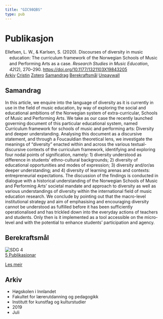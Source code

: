 ```yaml
---
title: "GIC98QBS"
type: pub
---
```

<h1>Publikasjon</h1>
<article id="csl-bib-container-GIC98QBS" class="csl-bib-container">
  <div class="csl-bib-body" style="line-height: 1.35; padding-left: 1em; text-indent:-1em;">
  <div class="csl-entry">Ellefsen, L. W., &amp; Karlsen, S. (2020). Discourses of diversity in music education: The curriculum framework of the Norwegian Schools of Music and Performing Arts as a case. <i>Research Studies in Music Education</i>, <i>42</i>(2), 270&#x2013;290. <a href="https://doi.org/10.1177/1321103X19843205">https://doi.org/10.1177/1321103X19843205</a></div>
</div>
  <div class="csl-bib-buttons">
    <a href="#taxonomy-article-GIC98QBS" class="csl-bib-button">Arkiv</a>
    <a href="https://app.cristin.no/results/show.jsf?id=1712292" alt="Cristin URL" class="csl-bib-button">Cristin</a>
    <a href="http://zotero.org/groups/5402882/items/GIC98QBS" alt="Zotero URL" class="csl-bib-button">Zotero</a>
    <a href="#abstract-article-GIC98QBS" class="csl-bib-button">Samandrag</a>
    <a href="#sdg-article-GIC98QBS" class="csl-bib-button">Berekraftsmål</a>
    <a href="https://doi.org/10.1177/1321103x19843205" class="csl-bib-button">Unpaywall</a>
  </div>
  <div id="csl-bib-meta-container-GIC98QBS"></div>
</article>
<div id="csl-bib-meta-GIC98QBS" class="csl-bib-meta">
  <article id="abstract-article-GIC98QBS" class="abstract-article">
    <h1>Samandrag</h1>
    In this article, we enquire into the language of diversity as it is currently in use in the field of music education, by way of exploring the social and educational ambitions of the Norwegian system of extra-curricular, Schools of Music and Performing Arts. We take as our case the recently launched governing document of this particular educational system, named Curriculum framework for schools of music and performing arts: Diversity and deeper understanding. Analysing this document as a discursive statement, and through a Foucauldian theoretical lens, we investigate the meanings of “diversity” enacted within and across the various textual-discursive contexts of the curriculum framework, identifying and exploring four nodal points of signification, namely: 1) diversity understood as difference in students’ ethno-cultural backgrounds; 2) diversity of educational opportunities and modes of expression; 3) diversity and/or/as deeper understanding; and 4) diversity of learning arenas and contexts: entrepreneurial expectations. The discussion of the findings is conducted in dialogue with a historical understanding of the Norwegian Schools of Music and Performing Arts’ societal mandate and approach to diversity as well as various understandings of diversity within the international field of music education research. We conclude by pointing out that the macro-level institutional strategy and aim of emphasising and encouraging diversity cannot be understood as fulfilled before it has been sufficiently operationalised and has trickled down into the everyday actions of teachers and students. Only then is it implemented as a tool accessible on the micro-level and with the potential to enhance students’ participation and agency.
  </article>
  <article id="sdg-article-GIC98QBS" class="sdg-article">
    <h1>Berekraftsmål</h1>
    <div class="sdg-container"><div id="sdg4" class="sdg"> <img src="{{< params subfolder >}}images/sdg/sdg04_no.png" class="image" alt="SDG 4"> <div class="sdg-overlay"> <a href="{{< params subfolder >}}no/archive/?sdg=4#archive" class="sdg-publication-count"><span>5</span> Publikasjonar</a> <p><a href="NA" class="sdg-read-more">Les meir</a></p> </div> </div></div>
  </article>
  <article id="taxonomy-article-GIC98QBS" class="taxonomy-article">
    <h1>Arkiv</h1>
    <ul>
      <li>Høgskolen i Innlandet</li>
      <li>Fakultet for lærerutdanning og pedagogikk</li>
      <li>Institutt for kunstfag og kulturstudier</li>
      <li>2019</li>
      <li>Juli</li>
    </ul>
  </article>
</div>
